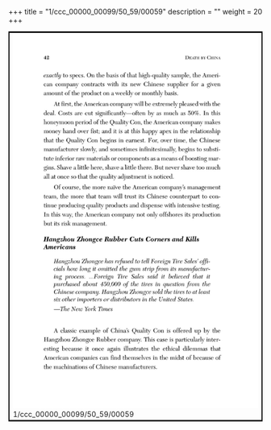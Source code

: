 +++
title = "1/ccc_00000_00099/50_59/00059"
description = ""
weight = 20
+++

<table style="border:2px solid black;max-width:800px;max-height:800px;" 
><tr><td>
<img class="center-fit-jpg"
src="/jpg_/out_jpg_dbc_059.jpg">
1/ccc_00000_00099/50_59/00059
</img></td></tr></table>
